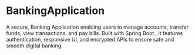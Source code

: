 # BankingApplication
A secure, Banking Application enabling users to manage accounts, transfer funds, view transactions, and pay bills. Built with Spring Boot , it features authentication, responsive UI, and encrypted APIs to ensure safe and smooth digital banking.
